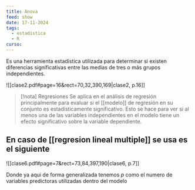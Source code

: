 ```yaml
---
title: Anova
feed: show
date: 17-11-2024
tags:
  - estadistica
  - R
curso:
---
```

Es una herramienta estadística utilizada para determinar si existen diferencias significativas entre las medias de tres o más grupos independientes.

![[clase2.pdf#page=16&rect=70,32,390,169|clase2, p.16]]
>[!nota] Regresiones
>Se aplica en el análisis de regresión principalmente para evaluar si el [[modelo]] de regresión en su conjunto es estadísticamente significativo. Esto se hace para ver si al menos una de las variables independientes en el modelo tiene un efecto significativo sobre la variable dependiente. 

## En caso de [[regresion lineal multiple]] se usa es el siguiente 

![[clase6.pdf#page=7&rect=73,84,397,190|clase6, p.7]]

Donde ya aqui de forma generalizada tenemos $p$ como el numero de variables predictoras utilizadas dentro del modelo
